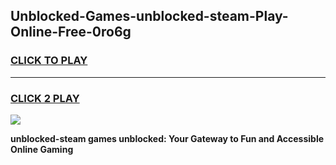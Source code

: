 
## Unblocked-Games-unblocked-steam-Play-Online-Free-0ro6g
<h3>
<a href="https://premium76.site?title=unblocked-steam&ref=26A">CLICK TO PLAY</a></h3>
<hr>

<h3>
<a href="https://premium76.site?title=unblocked-steam&ref=26A">CLICK 2 PLAY</a>
  
</h3>

<a href="https://premium76.site?title=unblocked-steam&ref=26A"><img src="https://clearcache.store/games.png"></a>


**unblocked-steam games unblocked: Your Gateway to Fun and Accessible Online Gaming**
